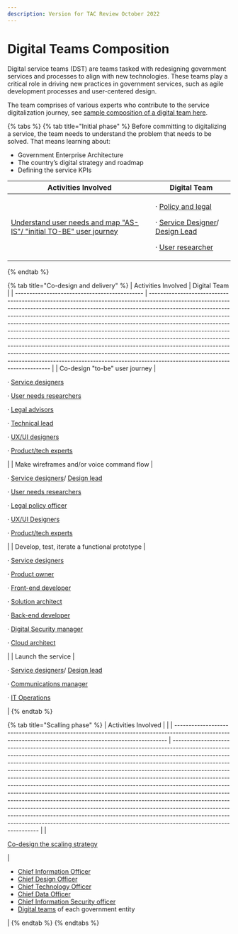 ```yaml
---
description: Version for TAC Review October 2022
---
```


# Digital Teams Composition

Digital service teams (DST) are teams tasked with redesigning government services and processes to align with new technologies. These teams play a critical role in driving new practices in government services, such as agile development processes and user-centered design.

The team comprises of various experts who contribute to the service digitalization journey, see [sample composition of a digital team here](https://app.gitbook.com/o/pxmRWOPoaU8fUAbbcrus/s/4D3oEcPGpYoKnwkQmCzJ/\~/changes/OpvYVTiY5820LuHfEAbv/govstack-implementation-playbook/annex/sample-digital-team-composition).



{% tabs %}
{% tab title="Initial phase" %}
Before committing to digitalizing a service, the team needs to understand the problem that needs to be solved. That means learning about:

* Government Enterprise Architecture
* The country’s digital strategy and roadmap
* Defining the service KPIs

| Activities Involved                                                                                                                                                                               | Digital Team                                                                                                                                                                                                                                                                                                                                                                                                                 |
| ------------------------------------------------------------------------------------------------------------------------------------------------------------------------------------------------- | ---------------------------------------------------------------------------------------------------------------------------------------------------------------------------------------------------------------------------------------------------------------------------------------------------------------------------------------------------------------------------------------------------------------------------- |
| [Understand user needs and map "AS-IS"/ "initial TO-BE" user journey](digital-service-design-standard-and-delivery-protocol/understand-user-needs-and-map-as-is-or-initial-to-be-user-journey.md) | <p>·       <a href="annex/govstack-user-profiles-taxonomy.md#legal-policy-officer">Policy and legal</a></p><p>·       <a href="annex/govstack-user-profiles-taxonomy.md#service-designer">Service Designer</a>/ <a href="https://www.gov.uk/guidance/service-designer#lead-service-designer">Design Lead</a></p><p>·       <a href="annex/govstack-user-profiles-taxonomy.md#user-needs-researchers">User researcher</a></p> |
{% endtab %}

{% tab title="Co-design and delivery" %}
| Activities Involved                           | Digital Team                                                                                                                                                                                                                                                                                                                                                                                                                                                                                                                                                                                                                                                                                                                                                              |
| --------------------------------------------- | ------------------------------------------------------------------------------------------------------------------------------------------------------------------------------------------------------------------------------------------------------------------------------------------------------------------------------------------------------------------------------------------------------------------------------------------------------------------------------------------------------------------------------------------------------------------------------------------------------------------------------------------------------------------------------------------------------------------------------------------------------------------------- |
| Co-design "to-be" user journey                | <p>·       <a href="annex/govstack-user-profiles-taxonomy.md#service-designer">Service designers</a></p><p>·       <a href="annex/govstack-user-profiles-taxonomy.md#user-needs-researchers">User needs researchers</a></p><p>·       <a href="annex/govstack-user-profiles-taxonomy.md#legal-policy-officer">Legal advisors</a></p><p>·       <a href="annex/govstack-user-profiles-taxonomy.md#technical-lead">Technical lead</a></p><p>·       <a href="annex/govstack-user-profiles-taxonomy.md#ux-ui-designers">UX/UI designers</a></p><p>·      <a href="https://govstack.gitbook.io/implementation-playbook/govstack-implementation-playbook/annex/govstack-user-profiles-taxonomy#back-end-developers"> Product/tech experts</a>       </p>                       |
| Make wireframes and/or voice command flow     | <p>·       <a href="annex/govstack-user-profiles-taxonomy.md#service-designer">Service designers</a>/  <a href="annex/govstack-user-profiles-taxonomy.md#design-lead">Design lead</a></p><p>·       <a href="annex/govstack-user-profiles-taxonomy.md#user-needs-researchers">User needs researchers</a></p><p>·       <a href="annex/govstack-user-profiles-taxonomy.md#legal-policy-officer">Legal policy officer</a></p><p>·       <a href="annex/govstack-user-profiles-taxonomy.md#ux-ui-designers">UX/UI Designers</a></p><p>·        <a href="https://govstack.gitbook.io/implementation-playbook/govstack-implementation-playbook/annex/govstack-user-profiles-taxonomy#back-end-developers">Product/tech experts</a>  </p>                                       |
| Develop, test, iterate a functional prototype | <p>·       <a href="annex/govstack-user-profiles-taxonomy.md#service-designer">Service designers</a></p><p>·       <a href="annex/govstack-user-profiles-taxonomy.md#product-owner">Product owner</a></p><p>·       <a href="annex/govstack-user-profiles-taxonomy.md#front-end-developer">Front-end developer</a></p><p>·       <a href="annex/govstack-user-profiles-taxonomy.md#solution-architect">Solution architect</a></p><p>·       <a href="annex/govstack-user-profiles-taxonomy.md#back-end-developers">Back-end developer</a></p><p>·       <a href="annex/govstack-user-profiles-taxonomy.md#digital-security-manager">Digital Security manager</a></p><p>·       <a href="annex/govstack-user-profiles-taxonomy.md#cloud-architect">Cloud architect</a></p> |
| Launch the service                            | <p>·       <a href="annex/govstack-user-profiles-taxonomy.md#service-designer">Service designers</a>/ <a href="annex/govstack-user-profiles-taxonomy.md#design-lead">Design lead</a></p><p>·       <a href="annex/govstack-user-profiles-taxonomy.md#communication-manager">Communications manager</a></p><p>·       <a href="annex/govstack-user-profiles-taxonomy.md#ict-operations-manager-1">IT Operations</a></p>                                                                                                                                                                                                                                                                                                                                                    |
{% endtab %}

{% tab title="Scalling phase" %}
| Activities Involved                                                                                                                                       |                                                                                                                                                                                                                                                                                                                                                                                                                                                                                                                                                                                                                                                                                                                                                                                                                                                                                                                           |
| --------------------------------------------------------------------------------------------------------------------------------------------------------- | ------------------------------------------------------------------------------------------------------------------------------------------------------------------------------------------------------------------------------------------------------------------------------------------------------------------------------------------------------------------------------------------------------------------------------------------------------------------------------------------------------------------------------------------------------------------------------------------------------------------------------------------------------------------------------------------------------------------------------------------------------------------------------------------------------------------------------------------------------------------------------------------------------------------------- |
| <p></p><p></p><p><a href="digital-service-design-standard-and-delivery-protocol/co-design-the-scaling-strategy.md">Co-design the scaling strategy</a></p> | <p></p><ul><li><a href="https://esco.ec.europa.eu/en/classification/occupation?uri=http://data.europa.eu/esco/occupation/82f90e87-de92-4678-adae-61d3e5f7e1e4">Chief Information Officer</a></li><li><a href="annex/govstack-user-profiles-taxonomy.md#chief-design-officer">Chief Design Officer</a></li><li><a href="annex/govstack-user-profiles-taxonomy.md#chief-technology-officer">Chief Technology Officer</a></li><li><a href="annex/govstack-user-profiles-taxonomy.md#chief-data-officer">Chief Data Officer</a></li><li><a href="annex/govstack-user-profiles-taxonomy.md#chief-information-security-officer-ciso">Chief Information Security officer</a></li><li><a href="https://app.gitbook.com/o/pxmRWOPoaU8fUAbbcrus/s/4D3oEcPGpYoKnwkQmCzJ/~/changes/OpvYVTiY5820LuHfEAbv/govstack-implementation-playbook/annex/sample-digital-team-composition">Digital teams</a> of each government entity</li></ul> |
{% endtab %}
{% endtabs %}
